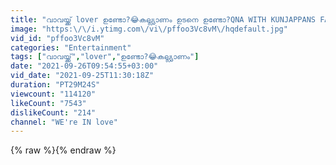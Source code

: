 ```yaml
---
title: "വാവയ്ക്ക് lover ഉണ്ടോ?😂കല്ല്യാണം ഉടനെ ഉണ്ടോ?QNA WITH KUNJAPPANS FAMILY ❤️🥰"
image: "https:\/\/i.ytimg.com\/vi\/pffoo3Vc8vM\/hqdefault.jpg"
vid_id: "pffoo3Vc8vM"
categories: "Entertainment"
tags: ["വാവയ്ക്ക്","lover","ഉണ്ടോ?😂കല്ല്യാണം"]
date: "2021-09-26T09:54:55+03:00"
vid_date: "2021-09-25T11:30:18Z"
duration: "PT29M24S"
viewcount: "114120"
likeCount: "7543"
dislikeCount: "214"
channel: "WE're IN love"
---
```

{% raw %}{% endraw %}
